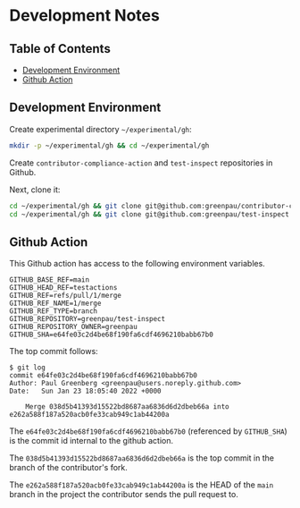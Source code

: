 # Development Notes

<!-- begin-markdown-toc -->
## Table of Contents

* [Development Environment](#development-environment)
* [Github Action](#github-action)

<!-- end-markdown-toc -->

## Development Environment

Create experimental directory `~/experimental/gh`:

```bash
mkdir -p ~/experimental/gh && cd ~/experimental/gh
```

Create `contributor-compliance-action` and `test-inspect` repositories in Github.

Next, clone it:

```bash
cd ~/experimental/gh && git clone git@github.com:greenpau/contributor-compliance-action.git
cd ~/experimental/gh && git clone git@github.com:greenpau/test-inspect.git
```

## Github Action

This Github action has access to the following environment variables.

```
GITHUB_BASE_REF=main
GITHUB_HEAD_REF=testactions
GITHUB_REF=refs/pull/1/merge
GITHUB_REF_NAME=1/merge
GITHUB_REF_TYPE=branch
GITHUB_REPOSITORY=greenpau/test-inspect
GITHUB_REPOSITORY_OWNER=greenpau
GITHUB_SHA=e64fe03c2d4be68f190fa6cdf4696210babb67b0
```

The top commit follows:

```
$ git log
commit e64fe03c2d4be68f190fa6cdf4696210babb67b0
Author: Paul Greenberg <greenpau@users.noreply.github.com>
Date:   Sun Jan 23 18:05:40 2022 +0000

    Merge 038d5b41393d15522bd8687aa6836d6d2dbeb66a into e262a588f187a520acb0fe33cab949c1ab44200a
```

The `e64fe03c2d4be68f190fa6cdf4696210babb67b0` (referenced by `GITHUB_SHA`) is
the commit id internal to the github action.

The `038d5b41393d15522bd8687aa6836d6d2dbeb66a` is the top commit in the branch
of the contributor's fork.

The `e262a588f187a520acb0fe33cab949c1ab44200a` is the HEAD of the `main` branch
in the project the contributor sends the pull request to.
